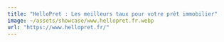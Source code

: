 ```yaml
---
title: "HelloPret : Les meilleurs taux pour votre prêt immobilier"
image: ~/assets/showcase/www.hellopret.fr.webp
url: "https://www.hellopret.fr/"
---
```

